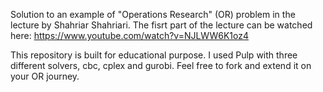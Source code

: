 Solution to an example of "Operations Research" (OR) problem in the lecture by Shahriar Shahriari.
The fisrt part of the lecture can be watched here: https://www.youtube.com/watch?v=NJLWW6K1oz4


This repository is built for educational purpose. I used Pulp with three different solvers, cbc, cplex and gurobi.
Feel free to fork and extend it on your OR journey.
